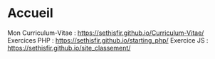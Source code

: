 # Accueil

Mon Curriculum-Vitae : https://sethisfir.github.io/Curriculum-Vitae/
Exercices PHP : https://sethisfir.github.io/starting_php/
Exercice JS : https://sethisfir.github.io/site_classement/
